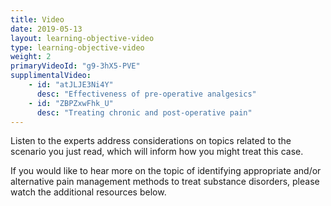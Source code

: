 ```yaml
---
title: Video 
date: 2019-05-13
layout: learning-objective-video
type: learning-objective-video
weight: 2
primaryVideoId: "g9-3hX5-PVE"
supplimentalVideo:
    - id: "atJLJE3Ni4Y"
      desc: "Effectiveness of pre-operative analgesics"
    - id: "ZBPZxwFhk_U"
      desc: "Treating chronic and post-operative pain"
---
```

Listen to the experts address considerations on topics related to the scenario you just read, which will inform how you might treat this case.

If you would like to hear more on the topic of identifying appropriate and/or alternative pain management methods to treat substance disorders, please watch the additional resources below.

